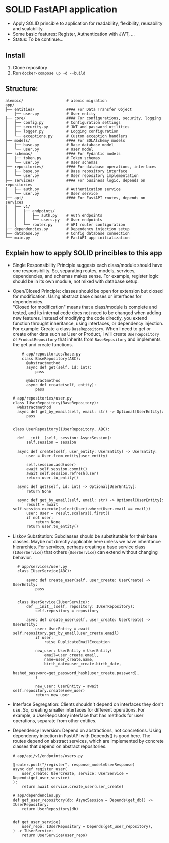 # SOLID FastAPI application
- Apply SOLID princible to application for readability, flexibility, reusability and scalability.
- Some basic features: Register, Authentication with JWT, ...
- Status: To be continue...
## Install
1. Clone repository
2. Run ```docker-compose up -d --build```
## Structure:
```
alembic/                   # alemic migration
app/
├── entities/              #### For Data Transfer Object
    ├── user.py            # User entity
├── core/                  #### For configurations, security, logging
│   ├── config.py          # Configuration settings
│   ├── security.py        # JWT and password utilities
│   ├── logger.py          # Logging configuration
│   └── exceptions.py      # Custom exception handlers
├── models/                #### For SQLAlchemy models
│   ├── base.py            # Base database model
│   └── user.py            # User model
├── schemas/               #### For Pydantic models
│   ├── token.py           # Token schemas
│   └── user.py            # User schemas
├── repositories/          #### For database operations, interfaces
│   ├── base.py            # Base repository interface
│   └── user.py            # User repository implementation
├── services/              #### For business logic, depends on repositories
│   ├── auth.py            # Authentication service
│   └── user.py            # User service
├── api/                   #### For FastAPI routes, depends on services
│   ├── v1/
│   │   ├── endpoints/
│   │   │   ├── auth.py    # Auth endpoints
│   │   │   └── users.py   # User endpoints
│   │   └── router.py      # API router configuration
├── dependencies.py        # Dependency injection setup
├── database.py            # Config database connection
└── main.py                # FastAPI app initialization
```
## Explain how to apply SOLID princibles to this app
- Single Responsibility Principle suggests each class/module should have one responsibility. So, separating routes, models, services, dependencies, and schemas makes sense. For example, register logic should be in its own module, not mixed with database setup.
- Open/Closed Principle: classes should be open for extension but closed for modification. Using abstract base classes or interfaces for dependencies.<br>
  "Closed for modification" means that a class/module is complete and tested, and its internal code does not need to be changed when adding new features. Instead of modifying the code directly, you extend function throught inheritance, 
   using interfaces, or dependency injection.<br>
  For example: Create a class ```BaseRepository```. When I need to get or create other data such as User or Product, I will create ```UserRepository``` or ```ProductRepository``` that inherits from ```BaseRepository``` and implements the get and create functions.
  ```
      # app/repositories/base.py
      class BaseRepository(ABC):
        @abstractmethod
        async def get(self, id: int):
            pass
    
        @abstractmethod
        async def create(self, entity):
            pass
  ```
  ```
  # app/repositories/user.py
  class IUserRepository(BaseRepository):
    @abstractmethod
    async def get_by_email(self, email: str) -> Optional[UserEntity]:
        pass


  class UserRepository(IUserRepository, ABC):

    def __init__(self, session: AsyncSession):
        self.session = session

    async def create(self, user_entity: UserEntity) -> UserEntity:
        user = User.from_entity(user_entity)

        self.session.add(user)
        await self.session.commit()
        await self.session.refresh(user)
        return user.to_entity()

    async def get(self, id: int) -> Optional[UserEntity]:
        return None

    async def get_by_email(self, email: str) -> Optional[UserEntity]:
        result = await self.session.execute(select(User).where(User.email == email))
        user: User = result.scalars().first()
        if not user:
            return None
        return user.to_entity()
  ```
  
- Liskov Substitution: Subclasses should be substitutable for their base classes. Maybe not directly applicable here unless we have inheritance hierarchies. For services, perhaps creating a base service class (```IUserService```) that others (```UserService```) can extend without changing behavior.
  ```
    # app/services/user.py
    class IUserService(ABC):
    
        async def create_user(self, user_create: UserCreate) -> UserEntity:
            pass
    
    
    class UserService(IUserService):
        def __init__(self, repository: IUserRepository):
            self.repository = repository
    
        async def create_user(self, user_create: UserCreate) -> UserEntity:
            user: UserEntity = await self.repository.get_by_email(user_create.email)
            if user:
                raise DuplicateEmailException
    
            new_user: UserEntity = UserEntity(
                email=user_create.email,
                name=user_create.name,
                birth_date=user_create.birth_date,
                hashed_password=get_password_hash(user_create.password),
            )
    
            new_user: UserEntity = await self.repository.create(new_user)
            return new_user
  ```
- Interface Segregation: Clients shouldn't depend on interfaces they don't use. So, creating smaller interfaces for different operations. For example, a UserRepository interface that has methods for user operations, separate from other entities.
- Dependency Inversion: Depend on abstractions, not concretions. Using dependency injection in FastAPI with Depends() is good here. The routes depend on abstract services, which are implemented by concrete classes that depend on abstract repositories.
    ```
    # app/api/v1/endpoints/users.py

    @router.post("/register", response_model=UserResponse)
    async def register_user(
        user_create: UserCreate, service: UserService = Depends(get_user_service)
    ):
        return await service.create_user(user_create)
    ```
    ```
    # app/dependencies.py
    def get_user_repository(db: AsyncSession = Depends(get_db)) -> IUserRepository:
        return UserRepository(db)
    
    
    def get_user_service(
        user_repo: IUserRepository = Depends(get_user_repository),
    ) -> IUserService:
        return UserService(user_repo)
    ```
